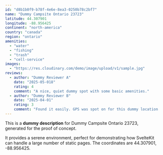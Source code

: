 ```yaml
---
id: "d8b1b0f9-b78f-4e6e-8ea3-0250b78c2bf7"
name: "Dummy Campsite Ontario 23723"
latitude: 44.307901
longitude: -88.956425
continent: "north-america"
country: "canada"
region: "ontario"
amenities:
  - "water"
  - "fishing"
  - "trash"
  - "cell-service"
images:
  - "https://res.cloudinary.com/demo/image/upload/v1/sample.jpg"
reviews:
  - author: "Dummy Reviewer A"
    date: "2025-05-018"
    rating: 4
    comment: "A nice, quiet dummy spot with some basic amenities."
  - author: "Dummy Reviewer B"
    date: "2025-04-01"
    rating: 3
    comment: "Found it easily. GPS was spot on for this dummy location."
---
```


This is a **dummy description** for Dummy Campsite Ontario 23723, generated for the proof of concept.

It provides a serene environment, perfect for demonstrating how SvelteKit can handle a large number of static pages. The coordinates are 44.307901, -88.956425.
